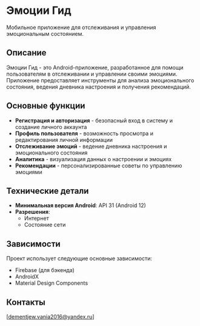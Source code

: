# Эмоции Гид

Мобильное приложение для отслеживания и управления эмоциональным состоянием.

## Описание

Эмоции Гид - это Android-приложение, разработанное для помощи пользователям в отслеживании и управлении своими эмоциями. Приложение предоставляет инструменты для анализа эмоционального состояния, ведения дневника настроения и получения рекомендаций.

## Основные функции

- **Регистрация и авторизация** - безопасный вход в систему и создание личного аккаунта
- **Профиль пользователя** - возможность просмотра и редактирования личной информации
- **Отслеживание эмоций** - ведение дневника настроения и эмоционального состояния
- **Аналитика** - визуализация данных о настроении и эмоциях
- **Рекомендации** - персонализированные советы по управлению эмоциями

## Технические детали

- **Минимальная версия Android**: API 31 (Android 12)
- **Разрешения**:
  - Интернет
  - Состояние сети


## Зависимости

Проект использует следующие основные зависимости:
- Firebase (для бэкенда)
- AndroidX
- Material Design Components

## Контакты

[dementjew.vania2016@yandex.ru]
